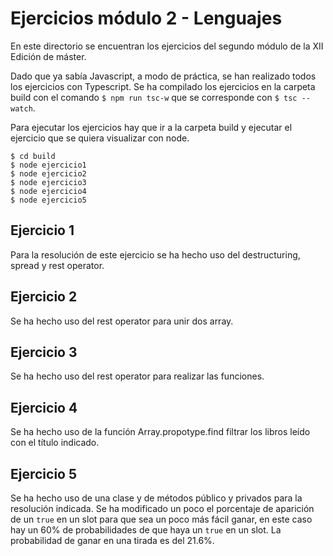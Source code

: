 # Ejercicios módulo 2 - Lenguajes

En este directorio se encuentran los ejercicios del segundo módulo de la XII Edición de máster.

Dado que ya sabía Javascript, a modo de práctica, se han realizado todos los ejercicios con Typescript. Se ha compilado los ejercicios en la carpeta build con el comando `$ npm run tsc-w` que se corresponde con `$ tsc --watch`. 

Para ejecutar los ejercicios hay que ir a la carpeta build y ejecutar el ejercicio que se quiera visualizar con node.

```console
$ cd build
$ node ejercicio1
$ node ejercicio2
$ node ejercicio3
$ node ejercicio4
$ node ejercicio5
```

## Ejercicio 1

Para la resolución de este ejercicio se ha hecho uso del destructuring, spread y rest operator.

## Ejercicio 2

Se ha hecho uso del rest operator para unir dos array.

## Ejercicio 3

Se ha hecho uso del rest operator para realizar las funciones.

## Ejercicio 4

Se ha hecho uso de la función Array.propotype.find filtrar los libros leído con el título indicado.

## Ejercicio 5

Se ha hecho uso de una clase y de métodos público y privados para la resolución indicada. Se ha modificado un poco el porcentaje de aparición de un `true` en un slot para que sea un poco más fácil ganar, en este caso hay un 60% de probabilidades de que haya un `true` en un slot. La probabilidad de ganar en una tirada es del 21.6%.

